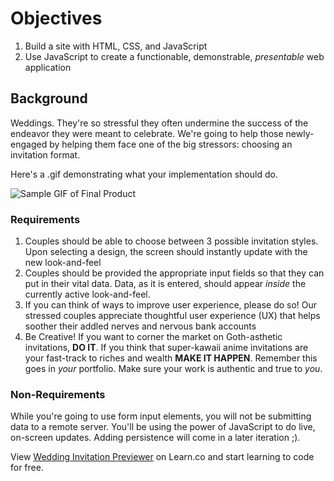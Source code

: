 # Objectives

1. Build a site with HTML, CSS, and JavaScript
2. Use JavaScript to create a functionable, demonstrable, _presentable_ web
application

## Background

Weddings. They're so stressful they often undermine the success of the endeavor
they were meant to celebrate. We're going to help those newly-engaged by
helping them face one of the big stressors: choosing an invitation format.

Here's a .gif demonstrating what your implementation should do.

![Sample GIF of Final Product][demo]

### Requirements

1. Couples should be able to choose between 3 possible invitation styles. Upon
selecting a design, the screen should instantly update with the new
look-and-feel
2. Couples should be provided the appropriate input fields so that they can put
in their vital data. Data, as it is entered, should appear _inside_ the
currently active look-and-feel.
3. If you can think of ways to improve user experience, please do so! Our
stressed couples appreciate thoughtful user experience (UX) that helps soother
their addled nerves and nervous bank accounts
4. Be Creative! If you want to corner the market on Goth-asthetic invitations,
**DO IT**. If you think that super-kawaii anime invitations are your fast-track
to riches and wealth **MAKE IT HAPPEN**. Remember this goes in _your_
portfolio. Make sure your work is authentic and true to _you_.

### Non-Requirements

While you're going to use form input elements, you will not be submitting data
to a remote server. You'll be using the power of JavaScript to do live,
on-screen updates. Adding persistence will come in a later iteration ;).


[demo]: http://curriculum-content.s3.amazonaws.com/fswb-assets/wedding_demo2.gif

<p class='util--hide'>View <a href='https://learn.co/lessons/wedding-invitation-previewer'>Wedding Invitation Previewer</a> on Learn.co and start learning to code for free.</p>
